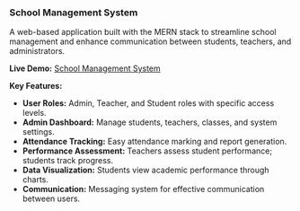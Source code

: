 ### School Management System

A web-based application built with the MERN stack to streamline school management and enhance communication between students, teachers, and administrators.

**Live Demo:** [School Management System](https://realschoolmanagementsystem.netlify.app/)

**Key Features:**
- **User Roles:** Admin, Teacher, and Student roles with specific access levels.
- **Admin Dashboard:** Manage students, teachers, classes, and system settings.
- **Attendance Tracking:** Easy attendance marking and report generation.
- **Performance Assessment:** Teachers assess student performance; students track progress.
- **Data Visualization:** Students view academic performance through charts.
- **Communication:** Messaging system for effective communication between users.
